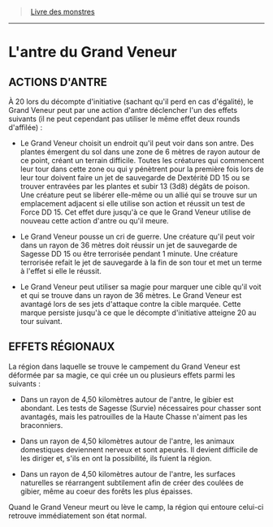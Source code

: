 ﻿> [Livre des monstres](tome_of_beasts_old.md)

---

# L'antre du Grand Veneur

## ACTIONS D'ANTRE

À 20 lors du décompte d'initiative (sachant qu'il perd en cas d'égalité), le Grand Veneur peut par une action d'antre déclencher l'un des effets suivants (il ne peut cependant pas utiliser le même effet deux rounds d'affilée) :

* Le Grand Veneur choisit un endroit qu'il peut voir dans son antre. Des plantes émergent du sol dans une zone de 6 mètres de rayon autour de ce point, créant un terrain difficile. Toutes les créatures qui commencent leur tour dans cette zone ou qui y pénètrent pour la première fois lors de leur tour doivent faire un jet de sauvegarde de Dextérité DD 15 ou se trouver entravées par les plantes et subir 13 (3d8) dégâts de poison. Une créature peut se libérer elle-même ou un allié qui se trouve sur un emplacement adjacent si elle utilise son action et réussit un test de Force DD 15. Cet effet dure jusqu'à ce que le Grand Veneur utilise de nouveau cette action d'antre ou qu'il meure.

* Le Grand Veneur pousse un cri de guerre. Une créature qu'il peut voir dans un rayon de 36 mètres doit réussir un jet de sauvegarde de Sagesse DD 15 ou être terrorisée pendant 1 minute. Une créature terrorisée refait le jet de sauvegarde à la fin de son tour et met un terme à l'effet si elle le réussit.

* Le Grand Veneur peut utiliser sa magie pour marquer une cible qu'il voit et qui se trouve dans un rayon de 36 mètres. Le Grand Veneur est avantagé lors de ses jets d'attaque contre la cible marquée. Cette marque persiste jusqu'à ce que le décompte d'initiative atteigne 20 au tour suivant.

## EFFETS RÉGIONAUX

La région dans laquelle se trouve le campement du Grand Veneur est déformée par sa magie, ce qui crée un ou plusieurs effets parmi les suivants :

* Dans un rayon de 4,50 kilomètres autour de l'antre, le gibier est abondant. Les tests de Sagesse (Survie) nécessaires pour chasser sont avantagés, mais les patrouilles de la Haute Chasse n'aiment pas les braconniers.

* Dans un rayon de 4,50 kilomètres autour de l'antre, les animaux domestiques deviennent nerveux et sont apeurés. Il devient difficile de les diriger et, s'ils en ont la possibilité, ils fuient la région.

* Dans un rayon de 4,50 kilomètres autour de l'antre, les surfaces naturelles se réarrangent subtilement afin de créer des coulées de gibier, même au coeur des forêts les plus épaisses.

Quand le Grand Veneur meurt ou lève le camp, la région qui entoure celui-ci retrouve immédiatement son état normal.

